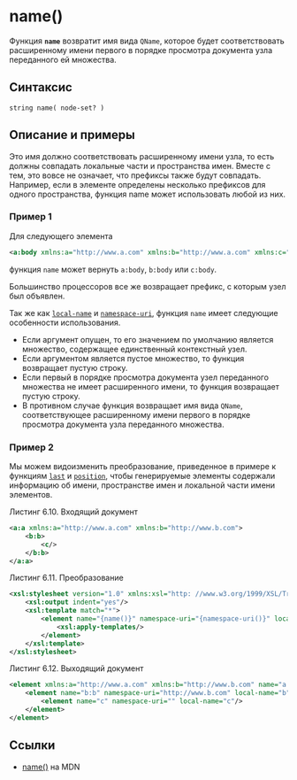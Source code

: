 # name()

Функция **`name`** возвратит имя вида `QName`, которое будет соответствовать расширенному имени первого в порядке просмотра документа узла переданного ей множества.

## Синтаксис

```
string name( node-set? )
```

## Описание и примеры

Это имя должно соответствовать расширенному имени узла, то есть должны совпадать локальные части и пространства имен. Вместе с тем, это вовсе не означает, что префиксы также будут совпадать. Например, если в элементе определены несколько префиксов для одного пространства, функция name может использовать любой из них.

### Пример 1

Для следующего элемента

```xml
<a:body xmlns:a="http://www.a.com" xmlns:b="http://www.a.com" xmlns:c="http://www.a.com"/>
```

функция `name` может вернуть `a:body`, `b:body` или `c:body`.

Большинство процессоров все же возвращает префикс, с которым узел был объявлен.

Так же как [`local-name`](local-name.md) и [`namespace-uri`](namespace-uri.md), функция `name` имеет следующие особенности использования.

- Если аргумент опущен, то его значением по умолчанию является множество, содержащее единственный контекстный узел.
- Если аргументом является пустое множество, то функция возвращает пустую строку.
- Если первый в порядке просмотра документа узел переданного множества не имеет расширенного имени, то функция возвращает пустую строку.
- В противном случае функция возвращает имя вида `QName`, соответствующее расширенному имени первого в порядке просмотра документа узла переданного множества.

### Пример 2

Мы можем видоизменить преобразование, приведенное в примере к функциям [`last`](last.md) и [`position`](position.md), чтобы генерируемые элементы содержали информацию об имени, пространстве имен и локальной части имени элементов.

Листинг 6.10. Входящий документ

```xml
<a:a xmlns:a="http://www.a.com" xmlns:b="http://www.b.com">
    <b:b>
        <c/>
    </b:b>
</a:a>
```

Листинг 6.11. Преобразование

```xml
<xsl:stylesheet version="1.0" xmlns:xsl="http: //www.w3.org/1999/XSL/Transform" xmlns:a="http://www.a.com" xmlns:b="http://www.b.com">
    <xsl:output indent="yes"/>
    <xsl:template match="*">
        <element name="{name()}" namespace-uri="{namespace-uri()}" local-name="{local-name()}">
            <xsl:apply-templates/>
        </element>
    </xsl:template>
</xsl:stylesheet>
```

Листинг 6.12. Выходящий документ

```xml
<element xmlns:a="http://www.a.com" xmlns:b="http://www.b.com" name="a:a" namespace-uri="http://www.a.com" local-name="a">
    <element name="b:b" namespace-uri="http://www.b.com" local-name="b">
        <element name="c" namespace-uri="" local-name="c"/>
    </element>
</element>
```

## Ссылки

- [name()](https://developer.mozilla.org/en-US/docs/Web/XPath/Functions/name) на MDN
